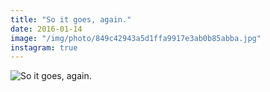 ```yaml
---
title: "So it goes, again."
date: 2016-01-14
image: "/img/photo/849c42943a5d1ffa9917e3ab0b85abba.jpg"
instagram: true
---
```


![So it goes, again.](/img/photo/849c42943a5d1ffa9917e3ab0b85abba.jpg)
